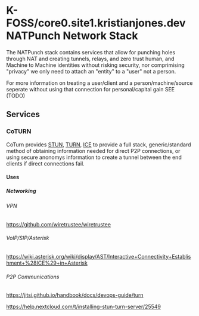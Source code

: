 # K-FOSS/core0.site1.kristianjones.dev NATPunch Network Stack

The NATPunch stack contains services that allow for punching holes through NAT and creating tunnels, relays, and zero trust human, and Machine to Machine identities without risking security, nor comprimising "privacy" we only need to attach an "entity" to a "user" not a person.

For more information on treating a user/client and a person/machine/source seperate without using that connection for personal/capital gain SEE (TODO)

## Services

### CoTURN

CoTurn provides [STUN](https://en.wikipedia.org/wiki/STUN), [TURN](https://en.wikipedia.org/wiki/Traversal_Using_Relays_around_NAT), [ICE](https://en.wikipedia.org/wiki/Interactive_Connectivity_Establishment) to provide a full stack, generic/standard method of obtaining information needed for direct P2P connections, or using secure anonomys information to create a tunnel between the end clients if direct connections fail.

#### Uses

##### Networking

###### VPN

https://github.com/wiretrustee/wiretrustee


###### VoIP/SIP/Asterisk

https://wiki.asterisk.org/wiki/display/AST/Interactive+Connectivity+Establishment+%28ICE%29+in+Asterisk

###### P2P Communications

https://jitsi.github.io/handbook/docs/devops-guide/turn

https://help.nextcloud.com/t/installing-stun-turn-server/25549

